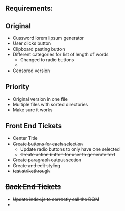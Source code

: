 ## Requirements: 
## Original
- Cussword lorem lipsum  generator 
- User clicks button
- Clipboard pasting button
- Different categories for list of length of words
	- <s>Changed to radio buttons</s>
	- 
- Censored version

## Priority
- Original version in one file 
- Multiple files with sorted directories
- Make sure it works

## Front End Tickets
- Center Title
- <s>Create buttons for each selection</s>
	- Update radio buttons to only have one selected
	- <s>Create action button for user to generate text
- <s>Create paragraph output section</s>
- Create and edit styling
- <s>test strikethrough</s>

## Back End Tickets
- Update index.js to correctly call the DOM
- 


